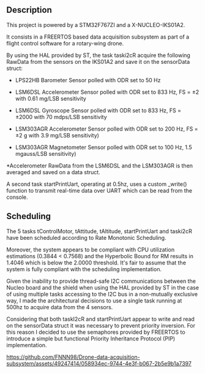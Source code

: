 ## Description 
This project is powered by a STM32F767ZI and a X-NUCLEO-IKS01A2. 

It consists in a FREERTOS based data acquisition subsystem as part of a flight control software for a rotary-wing drone.

By using the HAL provided by ST, the task taski2cR acquire the following RawData from the sensors on the IKS01A2 and save it on the sensorData struct:

- LPS22HB Barometer
  Sensor polled with ODR set to 50 Hz
  
- LSM6DSL Accelerometer
  Sensor polled with ODR set to 833 Hz,
  FS = ±2 with 0.61 mg/LSB sensitivity
 
- LSM6DSL Gyroscope
  Sensor polled with ODR set to 833 Hz,
  FS = ±2000 with 70 mdps/LSB sensitivity

    
- LSM303AGR Accelerometer
  Sensor polled with ODR set to 200 Hz,
  FS = ±2 g with 3.9 mg/LSB sensitivity)
  
- LSM303AGR Magnetometer
  Sensor polled with ODR set to 100 Hz,
  1.5 mgauss/LSB sensitivity)


*Accelerometer RawData from the LSM6DSL and the LSM303AGR is then averaged and saved on a data struct. 


A second task startPrintUart, operating at 0.5hz, uses a custom _write() function to transmit real-time data over UART which can be read from the console.

## Scheduling
The 5 tasks tControlMotor, tAttitude, tAltitude, startPrintUart and taski2cR have been scheduled according to Rate Monotonic Scheduling.

Moreover, the system appears to be compliant with CPU utilization estimations (0.3844 < 0.7568) and the Hyperbolic Bound for RM results in 1.4046 which is below the 2.0000 threshold. It's fair to assume that the system is fully compliant with the scheduling implementation.

Given the inability to provide thread-safe I2C communications between the Nucleo board and the shield when using the HAL provided by ST in the case of using multiple tasks accessing to the I2C bus in a non-mutually exclusive way, I made the architectural decisions to use a single task running at 500hz to acquire data from the 4 sensors.

Considering that both taskI2cR and startPrintUart appear to write and read on the sensorData struct it was necessary to prevent priority inversion. For this reason I decided to use the semaphores provided by FREERTOS to introduce a simple but functional Priority Inheritance Protocol (PIP) implementation.


https://github.com/FNNN98/Drone-data-acquisition-subsystem/assets/49247414/058934ec-9744-4e3f-b067-2b5e9b1a7397


